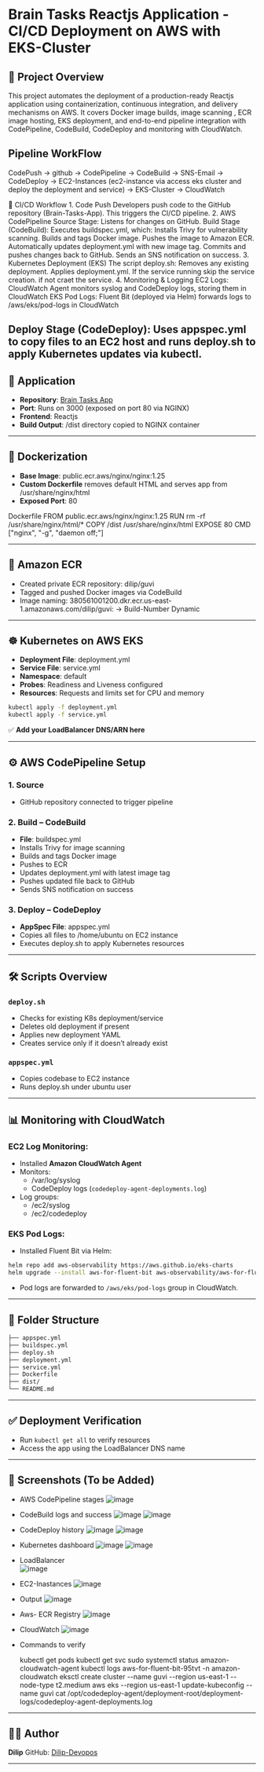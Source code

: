 
# Brain Tasks Reactjs Application - CI/CD Deployment on AWS with EKS-Cluster

## 📌 Project Overview

This project automates the deployment of a production-ready Reactjs application using containerization, continuous integration, and delivery mechanisms on AWS. It covers Docker image builds, image scanning , ECR image hosting, EKS deployment, and end-to-end pipeline integration with CodePipeline, CodeBuild, CodeDeploy  and monitoring with CloudWatch.

## Pipeline WorkFlow

 CodePush -> github -> CodePipeline -> CodeBuild -> SNS-Email -> CodeDeploy -> EC2-Instances (ec2-instance via access eks cluster and deploy the deployment and service) -> EKS-Cluster -> CloudWatch

 🔄 CI/CD Workflow
      1. Code Push
           Developers push code to the GitHub repository (Brain-Tasks-App). This triggers the CI/CD pipeline.
      2. AWS CodePipeline
          Source Stage: Listens for changes on GitHub.
          Build Stage (CodeBuild): Executes buildspec.yml, which:
          Installs Trivy for vulnerability scanning.
          Builds and tags Docker image.
          Pushes the image to Amazon ECR.
          Automatically updates deployment.yml with new image tag.
          Commits and pushes changes back to GitHub.
          Sends an SNS notification on success.
      3. Kubernetes Deployment (EKS)
          The script deploy.sh:
          Removes any existing deployment.
          Applies deployment.yml.
          If the service running skip the service creation. if not craet the service.
      4. Monitoring & Logging
         EC2 Logs: CloudWatch Agent monitors syslog and CodeDeploy logs, storing them in CloudWatch
         EKS Pod Logs: Fluent Bit (deployed via Helm) forwards logs to /aws/eks/pod-logs in CloudWatch

    

Deploy Stage (CodeDeploy): Uses appspec.yml to copy files to an EC2 host and runs deploy.sh to apply Kubernetes updates via kubectl.
---

## 🧠 Application

- **Repository**: [Brain Tasks App](https://github.com/Vennilavan12/Brain-Tasks-App.git)
- **Port**: Runs on 3000 (exposed on port 80 via NGINX)
- **Frontend**: Reactjs
- **Build Output**: /dist directory copied to NGINX container

---

## 🚢 Dockerization

- **Base Image**: public.ecr.aws/nginx/nginx:1.25
- **Custom Dockerfile** removes default HTML and serves app from /usr/share/nginx/html
- **Exposed Port**: 80

Dockerfile
FROM public.ecr.aws/nginx/nginx:1.25
RUN rm -rf /usr/share/nginx/html/*
COPY /dist /usr/share/nginx/html
EXPOSE 80
CMD ["nginx", "-g", "daemon off;"]

---

## 🐳 Amazon ECR

- Created private ECR repository: dilip/guvi
- Tagged and pushed Docker images via CodeBuild
- Image naming: 380561001200.dkr.ecr.us-east-1.amazonaws.com/dilip/guvi:<build-number> -> Build-Number Dynamic

---

## ☸️ Kubernetes on AWS EKS

- **Deployment File**: deployment.yml
- **Service File**: service.yml
- **Namespace**: default
- **Probes**: Readiness and Liveness configured
- **Resources**: Requests and limits set for CPU and memory

```bash
kubectl apply -f deployment.yml
kubectl apply -f service.yml
```

✅ **Add your LoadBalancer DNS/ARN here**

---

## ⚙️ AWS CodePipeline Setup

### 1. Source
- GitHub repository connected to trigger pipeline

### 2. Build – CodeBuild
- **File**: buildspec.yml
- Installs Trivy for image scanning
- Builds and tags Docker image
- Pushes to ECR
- Updates deployment.yml with latest image tag
- Pushes updated file back to GitHub
- Sends SNS notification on success

### 3. Deploy – CodeDeploy
- **AppSpec File**: appspec.yml
- Copies all files to /home/ubuntu on EC2 instance
- Executes deploy.sh to apply Kubernetes resources

---

## 🛠️ Scripts Overview

### `deploy.sh`

- Checks for existing K8s deployment/service
- Deletes old deployment if present
- Applies new deployment YAML
- Creates service only if it doesn’t already exist

### `appspec.yml`

- Copies codebase to EC2 instance
- Runs deploy.sh under ubuntu user

---

## 📊 Monitoring with CloudWatch

### EC2 Log Monitoring:

- Installed **Amazon CloudWatch Agent**
- Monitors:
  - /var/log/syslog
  - CodeDeploy logs (`codedeploy-agent-deployments.log`)
- Log groups:
  - /ec2/syslog
  - /ec2/codedeploy

### EKS Pod Logs:

- Installed Fluent Bit via Helm:

```bash
helm repo add aws-observability https://aws.github.io/eks-charts
helm upgrade --install aws-for-fluent-bit aws-observability/aws-for-fluent-bit   --namespace amazon-cloudwatch   --create-namespace   --set cloudWatch.enabled=true   --set cloudWatch.region=us-east-1   --set cloudWatch.logGroupName=/aws/eks/pod-logs   --set serviceAccount.create=true
```

- Pod logs are forwarded to `/aws/eks/pod-logs` group in CloudWatch.

---

## 📂 Folder Structure

```bash
├── appspec.yml
├── buildspec.yml
├── deploy.sh
├── deployment.yml
├── service.yml
├── Dockerfile
├── dist/
└── README.md
```

---

## ✅ Deployment Verification

- Run `kubectl get all` to verify resources
- Access the app using the LoadBalancer DNS name

---

## 📸 Screenshots (To be Added)

- AWS CodePipeline stages
     ![image](https://github.com/user-attachments/assets/c341b2c8-28b1-417c-a807-2ce577a0958d)
     
- CodeBuild logs and success
      ![image](https://github.com/user-attachments/assets/25adbc6a-8774-4624-851c-4da43f48a90b)
      ![image](https://github.com/user-attachments/assets/6cea40ec-1bcb-4302-ae11-4748f4b76e62)
      
- CodeDeploy history
      ![image](https://github.com/user-attachments/assets/454e3db9-b351-486f-aecb-e9ea7545f2dc)
      ![image](https://github.com/user-attachments/assets/0ec2b100-5045-4496-981f-9fc5ff7cb0a3)
      
- Kubernetes dashboard
      ![image](https://github.com/user-attachments/assets/2964d000-0926-48ff-9466-8eed4da4f059)
      ![image](https://github.com/user-attachments/assets/eb86aace-a62e-4fb6-9414-ef9ec667eb2e)
  
- LoadBalancer  
      ![image](https://github.com/user-attachments/assets/f7276763-d54f-4b68-8d2a-2e2a87fb604f)

- EC2-Inastances
      ![image](https://github.com/user-attachments/assets/67bc79ca-69b6-4462-ba9d-0cb60d75d8a6)

- Output
      ![image](https://github.com/user-attachments/assets/d14dd4f4-d208-420e-8643-5e819a1931ad)

- Aws- ECR Registry
      ![image](https://github.com/user-attachments/assets/782518f6-8819-451c-a6ae-d91929a11532)

- CloudWatch
      ![image](https://github.com/user-attachments/assets/8887196c-95ef-48a3-bac0-76b0ee55d773)

- Commands to verify
  
    kubectl get pods
    kubectl get svc
    sudo systemctl status amazon-cloudwatch-agent
    kubectl logs aws-for-fluent-bit-95tvt -n amazon-cloudwatch
    eksctl create cluster --name guvi --region us-east-1 --node-type t2.medium
    aws eks --region us-east-1 update-kubeconfig --name guvi
    cat /opt/codedeploy-agent/deployment-root/deployment-logs/codedeploy-agent-deployments.log

---

## 👨‍💻 Author

**Dilip** 
GitHub: [Dilip-Devopos](https://github.com/Dilip-Devopos/guvi-mini-project-1)

---
